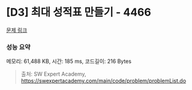 # [D3] 최대 성적표 만들기 - 4466 

[문제 링크](https://swexpertacademy.com/main/code/problem/problemDetail.do?contestProbId=AWOUfCJ6qVMDFAWg) 

### 성능 요약

메모리: 61,488 KB, 시간: 185 ms, 코드길이: 216 Bytes



> 출처: SW Expert Academy, https://swexpertacademy.com/main/code/problem/problemList.do